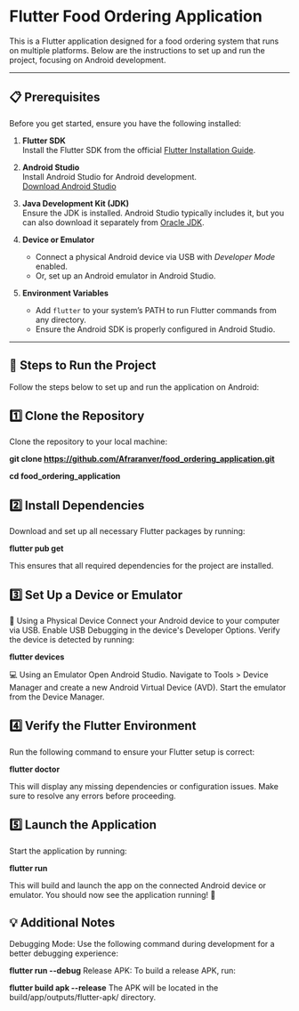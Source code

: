 # Flutter Food Ordering Application

This is a Flutter application designed for a food ordering system that runs on multiple platforms. Below are the instructions to set up and run the project, focusing on Android development.

---

## 📋 Prerequisites

Before you get started, ensure you have the following installed:

1. **Flutter SDK**  
   Install the Flutter SDK from the official [Flutter Installation Guide](https://docs.flutter.dev/get-started/install).

2. **Android Studio**  
   Install Android Studio for Android development.  
   [Download Android Studio](https://developer.android.com/studio)

3. **Java Development Kit (JDK)**  
   Ensure the JDK is installed. Android Studio typically includes it, but you can also download it separately from [Oracle JDK](https://www.oracle.com/java/technologies/javase-jdk11-downloads.html).

4. **Device or Emulator**  
   - Connect a physical Android device via USB with *Developer Mode* enabled.  
   - Or, set up an Android emulator in Android Studio.

5. **Environment Variables**  
   - Add `flutter` to your system’s PATH to run Flutter commands from any directory.
   - Ensure the Android SDK is properly configured in Android Studio.

---

## 🚀 Steps to Run the Project

Follow the steps below to set up and run the application on Android:

## 1️⃣ Clone the Repository
Clone the repository to your local machine:

**git clone https://github.com/Afraranver/food_ordering_application.git**

**cd food_ordering_application**

## 2️⃣ Install Dependencies
Download and set up all necessary Flutter packages by running:

**flutter pub get**

This ensures that all required dependencies for the project are installed.

## 3️⃣ Set Up a Device or Emulator
📱 Using a Physical Device
Connect your Android device to your computer via USB.
Enable USB Debugging in the device's Developer Options.
Verify the device is detected by running:


**flutter devices**

💻 Using an Emulator
Open Android Studio.
Navigate to Tools > Device Manager and create a new Android Virtual Device (AVD).
Start the emulator from the Device Manager.

## 4️⃣ Verify the Flutter Environment
Run the following command to ensure your Flutter setup is correct:

**flutter doctor**

This will display any missing dependencies or configuration issues. Make sure to resolve any errors before proceeding.

## 5️⃣ Launch the Application
Start the application by running:

**flutter run**

This will build and launch the app on the connected Android device or emulator. You should now see the application running! 🎉

## 💡 Additional Notes
Debugging Mode: Use the following command during development for a better debugging experience:

**flutter run --debug**
Release APK: To build a release APK, run:

**flutter build apk --release**
The APK will be located in the build/app/outputs/flutter-apk/ directory.

